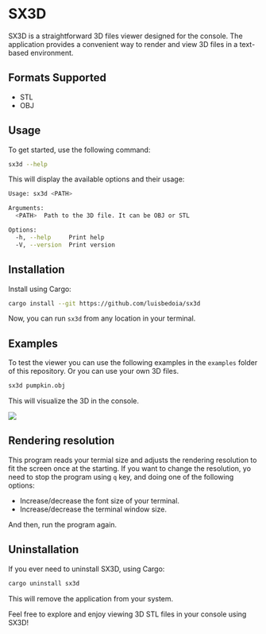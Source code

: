 # SX3D

SX3D is a straightforward 3D files viewer designed for the console. The application provides a convenient way to render and view 3D files in a text-based environment.

## Formats Supported
- STL
- OBJ

## Usage

To get started, use the following command:

```bash
sx3d --help
```

This will display the available options and their usage:

```bash
Usage: sx3d <PATH>

Arguments:
  <PATH>  Path to the 3D file. It can be OBJ or STL

Options:
  -h, --help     Print help
  -V, --version  Print version
```

## Installation

Install using Cargo:

```bash
cargo install --git https://github.com/luisbedoia/sx3d
```

Now, you can run `sx3d` from any location in your terminal.

## Examples

To test the viewer you can use the following examples in the `examples` folder of this repository. Or you can use your own 3D files.

```bash
sx3d pumpkin.obj
```

This will visualize the 3D in the console.

![](https://github.com/luisbedoia/sx3d/blob/adding_obj_support/examples/pumpkin.gif)

## Rendering resolution

This program reads your termial size and adjusts the rendering resolution to fit the screen once at the starting. If you want to change the resolution, yo need to stop the program using `q` key, and doing one of the following options:
- Increase/decrease the font size of your terminal.
- Increase/decrease the terminal window size.

And then, run the program again.

## Uninstallation

If you ever need to uninstall SX3D, using Cargo:

```bash
cargo uninstall sx3d
```

This will remove the application from your system.

Feel free to explore and enjoy viewing 3D STL files in your console using SX3D!
